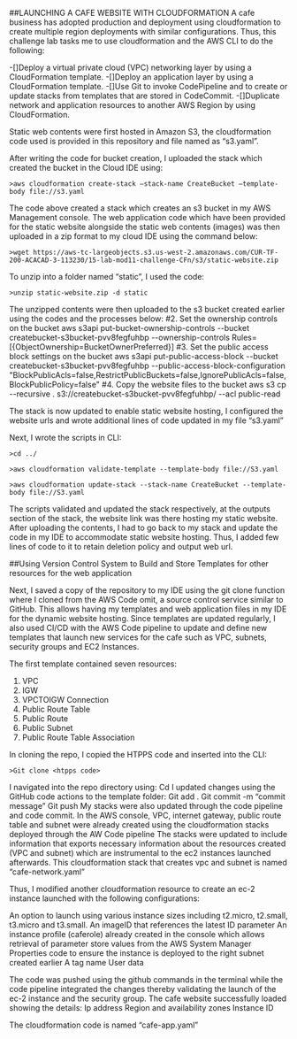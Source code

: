 ##LAUNCHING A CAFE WEBSITE WITH CLOUDFORMATION
A cafe business has adopted production and deployment using cloudformation to create multiple region deployments with similar configurations. Thus, this challenge lab tasks me to use cloudformation and the AWS CLI to do the following:

-[]Deploy a virtual private cloud (VPC) networking layer by using a CloudFormation template.
-[]Deploy an application layer by using a CloudFormation template.
-[]Use Git to invoke CodePipeline and to create or update stacks from templates that are stored in CodeCommit.
-[]Duplicate network and application resources to another AWS Region by using CloudFormation.  

Static web contents were first hosted in Amazon S3, the cloudformation code used is provided in this repository and file named as “s3.yaml”. 

After writing the code for bucket creation, I uploaded the stack which created the bucket in the Cloud IDE using:

    >aws cloudformation create-stack –stack-name CreateBucket –template-body file://s3.yaml

The code above created a stack which creates an s3 bucket in my AWS Management console. The web application code which have been provided for the static website alongside the static web contents (images) was then uploaded in a zip format to my cloud IDE using the command below:

    >wget https://aws-tc-largeobjects.s3.us-west-2.amazonaws.com/CUR-TF-200-ACACAD-3-113230/15-lab-mod11-challenge-CFn/s3/static-website.zip

To unzip into a folder named “static”, I used the code:

    >unzip static-website.zip -d static

The unzipped contents were then uploaded to the s3 bucket created earlier using the codes and the processes below:
#2. Set the ownership controls on the bucket
aws s3api put-bucket-ownership-controls --bucket createbucket-s3bucket-pvv8fegfuhbp --ownership-controls Rules=[{ObjectOwnership=BucketOwnerPreferred}]
#3. Set the public access block settings on the bucket
aws s3api put-public-access-block --bucket createbucket-s3bucket-pvv8fegfuhbp --public-access-block-configuration "BlockPublicAcls=false,RestrictPublicBuckets=false,IgnorePublicAcls=false,BlockPublicPolicy=false"
#4. Copy the website files to the bucket
aws s3 cp --recursive . s3://createbucket-s3bucket-pvv8fegfuhbp/ --acl public-read

The stack is now updated to enable static website hosting, I configured the website urls and wrote additional lines of code updated in my file “s3.yaml”

Next, I wrote the scripts in CLI:

    >cd ../

    >aws cloudformation validate-template --template-body file://S3.yaml

    >aws cloudformation update-stack --stack-name CreateBucket --template-body file://S3.yaml

The scripts validated and updated the stack respectively, at the outputs section of the stack, the website link was there hosting my static website.
After uploading the contents, I had to go back to my stack and update the code in my IDE to accommodate static website hosting. Thus, I added few lines of code to it to retain deletion policy and output web url.

##Using Version Control System to Build and Store Templates for other resources for the web application

Next, I saved a copy of the repository to my IDE using the git clone function where I cloned from the AWS Code omit, a source control service similar to GitHub. This allows having my templates and web application files in my IDE for the dynamic website hosting. Since templates are updated regularly, I also used CI/CD with the AWS Code pipeline to update and define new templates that launch new services for the cafe such as VPC, subnets, security groups and EC2 Instances.

The first template contained seven resources:
1. VPC
2. IGW
3. VPCTOIGW Connection
4. Public Route Table
5. Public Route
6. Public Subnet
7. Public Route Table Association

In cloning the repo, I copied the HTPPS code and inserted into the CLI:

    >Git clone <htpps code>

I navigated into the repo directory using:
Cd <repo directory>
I updated changes using the GitHub code actions to the template folder:
Git add .
Git commit -m “commit message”
Git push
My stacks were also updated through the code pipeline and code commit. In the AWS console, VPC, internet gateway, public route table and subnet were already created using the cloudformation stacks deployed through the AW Code pipeline
The stacks were updated to include information that exports necessary information about the resources created (VPC and subnet) which are instrumental to the ec2 instances launched afterwards. This cloudformation stack that creates vpc and subnet is named “cafe-network.yaml”

Thus, I modified another cloudformation resource to create an ec-2 instance launched with the following configurations:

An option to launch using various instance sizes including t2.micro, t2.small, t3.micro and t3.small.
An imageID that references the latest ID parameter
An instance profile (caferole) already created in the console which allows retrieval of parameter store values from the AWS System Manager
Properties code to ensure the instance is deployed to the right subnet created earlier
A tag name
User data

The code was pushed using the github commands in the terminal while the code pipeline integrated the changes thereby validating the launch of the ec-2 instance and the security group. The cafe website successfully loaded showing the details:
Ip address
Region and availability zones
Instance ID

The cloudformation code is named “cafe-app.yaml”
